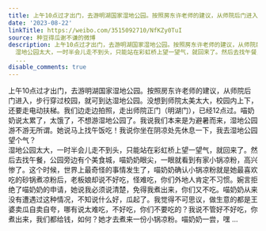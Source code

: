 ```yaml
---
title: 上午10点过才出门，去游明湖国家湿地公园。按照房东许老师的建议，从师院后门进入，步行穿过校园，就可到达湿地公园。没想到师院太美太大，校园内上下，还要走电...
date: '2023-08-22'
linkTitle: https://weibo.com/3515092710/NfKZy0TuI
source: 种豆得瓜谢不谦的微博
description: 上午10点过才出门，去游明湖国家湿地公园。按照房东许老师的建议，从师院后门进入，步行穿过校园，就可到达湿地公园。没想到师院太美太大，校园内上下，还要走电动扶梯。我们边走边拍照，走出师院正门（明湖门），已经12点过。喵奶奶说太累了，太饿了，不想游湿地公园了。我说我们本来是为避暑而来，湿地公园游不游无所谓。她说马上找午饭吃！我说你坐在阴凉处先休息一下，我去湿地公园望个气？<br>
  湿地公园太大，一时半会儿走不到头，只能站在彩虹桥上望一望气，就回来了。然后去找午餐，公园旁边有个美食城，喵奶奶眼尖，一眼就看到有家小锅凉粉，高兴惨了。这个时候，世界上最奇怪的事情发生了，喵奶奶确认小锅凉粉就是她最喜欢吃的砂锅煮凉粉后，老板娘却说不好吃，怪难吃，你们外地人肯定不习惯。婉言拒绝了喵奶奶的申请，她说我必须说清楚，免得我煮出来，你们又不吃。喵奶奶从来没有遭遇过这种情况，不知说什么好，瓜起了。我觉得不可思议，做生意的都是王婆卖瓜自卖自夸，哪有说太难吃，不好吃，你们不要吃的？我说不管好不好吃，你煮出来，我们都给钱，如何？她才去煮来一份小锅凉粉。喵奶奶一尝，嘿
  ...
disable_comments: true
---
```

上午10点过才出门，去游明湖国家湿地公园。按照房东许老师的建议，从师院后门进入，步行穿过校园，就可到达湿地公园。没想到师院太美太大，校园内上下，还要走电动扶梯。我们边走边拍照，走出师院正门（明湖门），已经12点过。喵奶奶说太累了，太饿了，不想游湿地公园了。我说我们本来是为避暑而来，湿地公园游不游无所谓。她说马上找午饭吃！我说你坐在阴凉处先休息一下，我去湿地公园望个气？<br> 湿地公园太大，一时半会儿走不到头，只能站在彩虹桥上望一望气，就回来了。然后去找午餐，公园旁边有个美食城，喵奶奶眼尖，一眼就看到有家小锅凉粉，高兴惨了。这个时候，世界上最奇怪的事情发生了，喵奶奶确认小锅凉粉就是她最喜欢吃的砂锅煮凉粉后，老板娘却说不好吃，怪难吃，你们外地人肯定不习惯。婉言拒绝了喵奶奶的申请，她说我必须说清楚，免得我煮出来，你们又不吃。喵奶奶从来没有遭遇过这种情况，不知说什么好，瓜起了。我觉得不可思议，做生意的都是王婆卖瓜自卖自夸，哪有说太难吃，不好吃，你们不要吃的？我说不管好不好吃，你煮出来，我们都给钱，如何？她才去煮来一份小锅凉粉。喵奶奶一尝，嘿 ...